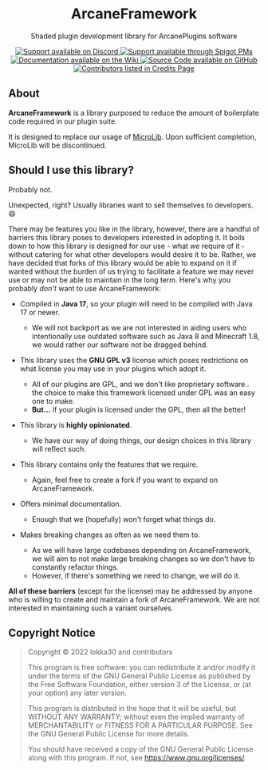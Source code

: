 <div align="center">

# ArcaneFramework

Shaded plugin development library for ArcanePlugins software

<a href="https://www.discord.io/arcaneplugins">
<img src="https://img.shields.io/badge/Chat%20%2F%20Support-on%20Discord-skyblue?style=for-the-badge&logo=discord&logoColor=white" alt="Support available on Discord">
</a>
<a href="https://www.spigotmc.org/conversations/add?to=lokka30">
<img src="https://img.shields.io/badge/Chat%20%2F%20Support-Spigot%20PM-skyblue?style=for-the-badge&logo=googlemessages" alt="Support available through Spigot PMs">
</a>

<br />

<a href="https://github.com/lokka30/ArcaneFramework/wiki">
<img src="https://img.shields.io/badge/Documentation-on%20Wiki-skyblue?style=for-the-badge&logo=wikipedia" alt="Documentation available on the Wiki">
</a>
<a href="https://github.com/lokka30/ArcaneFramework">
<img src="https://img.shields.io/badge/Source%20Code-on%20GitHub-skyblue?style=for-the-badge&logo=github" alt="Source Code available on GitHub">
</a>

<br />

<a href="https://github.com/lokka30/ArcaneFramework/wiki/Credits">
<img src="https://img.shields.io/badge/Contributors-View%20Credits-skyblue?style=for-the-badge" alt="Contributors listed in Credits Page">
</a>

</div>

## About

**ArcaneFramework** is a library purposed to reduce the amount of boilerplate code required
in our plugin suite.

It is designed to replace our usage of [MicroLib][0].
Upon sufficient completion, MicroLib will be discontinued.

## Should I use this library?

Probably not.

Unexpected, right? Usually libraries want to sell themselves to developers. 😄

There may be features you like in the library, however, there are a handful of barriers this library
poses to developers interested in adopting it. It boils down to how this library is designed for
our use - what *we* require of it - without catering for what other developers would desire it to be.
Rather, we have decided that forks of this library would be able to expand on it if wanted without
the burden of us trying to facilitate a feature we may never use or may not be able to maintain in
the long term. Here's why you probably *don't* want to use ArcaneFramework:

- Compiled in **Java 17**, so your plugin will need to be compiled with Java 17 or newer.
  - We will not backport as we are not interested in aiding users who intentionally use outdated
  software such as Java 8 and Minecraft 1.8, we would rather our software not be dragged behind.

- This library uses the **GNU GPL v3** license which poses restrictions on what license you may use
in your plugins which adopt it.
  - All of our plugins are GPL, and we don't like proprietary software.. the choice to make this
  framework licensed under GPL was an easy one to make.
  - **But...** if your plugin is licensed under the GPL, then all the better!

- This library is **highly opinionated**.
  - We have our way of doing things, our design choices in
  this library will reflect such.

- This library contains only the features that we require.
  - Again, feel free to create a fork if you want to expand on ArcaneFramework.

- Offers minimal documentation.
  - Enough that we (hopefully) won't forget what things do.

- Makes breaking changes as often as we need them to.
  - As we will have large codebases depending on ArcaneFramework, we will aim to not make large
  breaking changes so we don't have to constantly refactor things.
  - However, if there's something we need to change, we will do it.

**All of these barriers** (except for the license) may be addressed by anyone who is willing to
create and maintain a fork of ArcaneFramework. We are not interested in maintaining such a variant
ourselves.

## Copyright Notice

> Copyright © 2022 lokka30 and contributors
> 
> This program is free software: you can redistribute it and/or modify
it under the terms of the GNU General Public License as published by
the Free Software Foundation, either version 3 of the License, or
(at your option) any later version.
> 
> This program is distributed in the hope that it will be useful,
but WITHOUT ANY WARRANTY; without even the implied warranty of
MERCHANTABILITY or FITNESS FOR A PARTICULAR PURPOSE.  See the
GNU General Public License for more details.
> 
> You should have received a copy of the GNU General Public License
along with this program.  If not, see <https://www.gnu.org/licenses/>.

[0]: https://github.com/lokka30/MicroLib
